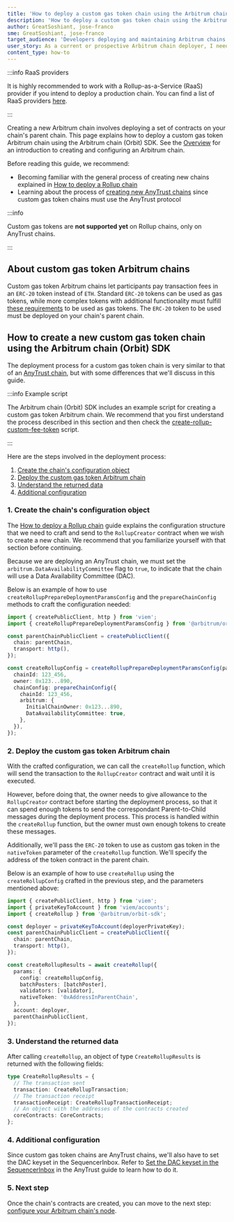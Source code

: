 ```yaml
---
title: 'How to deploy a custom gas token chain using the Arbitrum chain (Orbit) SDK'
description: 'How to deploy a custom gas token chain using the Arbitrum chain (Orbit) SDK'
author: GreatSoshiant, jose-franco
sme: GreatSoshiant, jose-franco
target_audience: 'Developers deploying and maintaining Arbitrum chains.'
user_story: As a current or prospective Arbitrum chain deployer, I need to understand how to deploy a custom gas token chain using the Arbitrum chain (Orbit) SDK.
content_type: how-to
---
```


:::info RaaS providers

It is highly recommended to work with a Rollup-as-a-Service (RaaS) provider if you intend to deploy a production chain. You can find a list of RaaS providers [here](/launch-arbitrum-chain/06-third-party-integrations/02-third-party-providers.md#rollup-as-a-service-raas-providers).

:::

Creating a new Arbitrum chain involves deploying a set of contracts on your chain's <a data-quicklook-from="parent-chain">parent chain</a>. This page explains how to deploy a custom gas token Arbitrum chain using the Arbitrum chain (Orbit) SDK. See the [Overview](/launch-arbitrum-chain/arbitrum-chain-sdk-introduction.md) for an introduction to creating and configuring an Arbitrum chain.

Before reading this guide, we recommend:

- Becoming familiar with the general process of creating new chains explained in [How to deploy a Rollup chain](/launch-arbitrum-chain/03-deploy-an-arbitrum-chain/02-deploying-rollup-chain.md)
- Learning about the process of [creating new AnyTrust chains](/launch-arbitrum-chain/03-deploy-an-arbitrum-chain/03-deploying-anytrust-chain.md) since custom gas token chains must use the <a data-quicklook-from="arbitrum-anytrust-chain">AnyTrust protocol</a>

:::info

Custom gas tokens are **not supported yet** on Rollup chains, only on AnyTrust chains.

:::

## About custom gas token Arbitrum chains

Custom gas token Arbitrum chains let participants pay transaction fees in an `ERC-20` token instead of `ETH`. Standard `ERC-20` tokens can be used as gas tokens, while more complex tokens with additional functionality must fulfill [these requirements](/launch-arbitrum-chain/02-configure-your-chain/common-configurations/01-use-a-custom-gas-token-anytrust.mdx#requirements-of-the-custom-gas-token) to be used as gas tokens. The `ERC-20` token to be used must be deployed on your chain's parent chain.

## How to create a new custom gas token chain using the Arbitrum chain (Orbit) SDK

The deployment process for a custom gas token chain is very similar to that of an [AnyTrust chain](/launch-arbitrum-chain/03-deploy-an-arbitrum-chain/03-deploying-anytrust-chain.md), but with some differences that we'll discuss in this guide.

:::info Example script

The Arbitrum chain (Orbit) SDK includes an example script for creating a custom gas token Arbitrum chain. We recommend that you first understand the process described in this section and then check the [create-rollup-custom-fee-token](https://github.com/OffchainLabs/arbitrum-orbit-sdk/blob/main/examples/create-rollup-custom-fee-token/index.ts) script.

:::

Here are the steps involved in the deployment process:

1. [Create the chain's configuration object](#1-create-the-chains-configuration-object)
2. [Deploy the custom gas token Arbitrum chain](#2-deploy-the-custom-gas-token-orbit-chain)
3. [Understand the returned data](#3-understand-the-returned-data)
4. [Additional configuration](#4-additional-configuration)

### 1. Create the chain's configuration object

The [How to deploy a Rollup chain](/launch-aribtrum-chain/03-deploy-an-aribtrum-chain/02-deploying-rollup-chain.md#parameters-used-when-deploying-a-new-chain) guide explains the configuration structure that we need to craft and send to the `RollupCreator` contract when we wish to create a new chain. We recommend that you familiarize yourself with that section before continuing.

Because we are deploying an AnyTrust chain, we must set the `arbitrum.DataAvailabilityCommittee` flag to `true`, to indicate that the chain will use a Data Availability Committee (DAC).

Below is an example of how to use `createRollupPrepareDeploymentParamsConfig` and the `prepareChainConfig` methods to craft the configuration needed:

```typescript
import { createPublicClient, http } from 'viem';
import { createRollupPrepareDeploymentParamsConfig } from '@arbitrum/orbit-sdk';

const parentChainPublicClient = createPublicClient({
  chain: parentChain,
  transport: http(),
});

const createRollupConfig = createRollupPrepareDeploymentParamsConfig(parentChainPublicClient, {
  chainId: 123_456,
  owner: 0x123...890,
  chainConfig: prepareChainConfig({
    chainId: 123_456,
    arbitrum: {
      InitialChainOwner: 0x123...890,
      DataAvailabilityCommittee: true,
    },
  }),
});
```

### 2. Deploy the custom gas token Arbitrum chain

With the crafted configuration, we can call the `createRollup` function, which will send the transaction to the `RollupCreator` contract and wait until it is executed.

However, before doing that, the owner needs to give allowance to the `RollupCreator` contract before starting the deployment process, so that it can spend enough tokens to send the correspondant Parent-to-Child messages during the deployment process. This process is handled within the `createRollup` function, but the owner must own enough tokens to create these messages.

Additionally, we'll pass the `ERC-20` token to use as custom gas token in the `nativeToken` parameter of the `createRollup` function. We'll specify the address of the token contract in the parent chain.

Below is an example of how to use `createRollup` using the `createRollupConfig` crafted in the previous step, and the parameters mentioned above:

```typescript
import { createPublicClient, http } from 'viem';
import { privateKeyToAccount } from 'viem/accounts';
import { createRollup } from '@arbitrum/orbit-sdk';

const deployer = privateKeyToAccount(deployerPrivateKey);
const parentChainPublicClient = createPublicClient({
  chain: parentChain,
  transport: http(),
});

const createRollupResults = await createRollup({
  params: {
    config: createRollupConfig,
    batchPosters: [batchPoster],
    validators: [validator],
    nativeToken: '0xAddressInParentChain',
  },
  account: deployer,
  parentChainPublicClient,
});
```

### 3. Understand the returned data

After calling `createRollup`, an object of type `CreateRollupResults` is returned with the following fields:

```typescript
type CreateRollupResults = {
  // The transaction sent
  transaction: CreateRollupTransaction;
  // The transaction receipt
  transactionReceipt: CreateRollupTransactionReceipt;
  // An object with the addresses of the contracts created
  coreContracts: CoreContracts;
};
```

### 4. Additional configuration

Since custom gas token chains are AnyTrust chains, we'll also have to set the DAC keyset in the SequencerInbox. Refer to [Set the DAC keyset in the SequencerInbox](/launch-arbitrum-chain/03-deploy-an-arbitrum-chain/03-deploying-anytrust-chain.md#4-set-the-dac-keyset-in-the-sequencerinbox) in the AnyTrust guide to learn how to do it.

### 5. Next step

Once the chain's contracts are created, you can move to the next step: [configure your Arbitrum chain's node](/launch-arbitrum-chain/how-tos/arbitrum-sdk-preparing-node-config.md).
